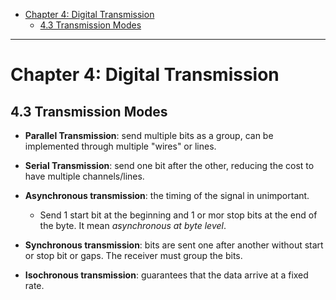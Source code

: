 - [Chapter 4: Digital Transmission](#chapter-4-digital-transmission)
  - [4.3 Transmission Modes](#43-transmission-modes)

---
# Chapter 4: Digital Transmission

## 4.3 Transmission Modes

- **Parallel Transmission**: send multiple bits as a group, can be implemented through multiple "wires" or lines.
- **Serial Transmission**: send one bit after the other, reducing the cost to have multiple channels/lines.

- **Asynchronous transmission**: the timing of the signal in unimportant.
  - Send 1 start bit at the beginning and 1 or mor stop bits at the end of the byte. It mean *asynchronous at byte level*.
- **Synchronous transmission**: bits are sent one after another without start or stop bit or gaps. The receiver must group the bits.
- **Isochronous transmission**: guarantees that the data arrive at a fixed rate.